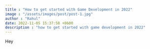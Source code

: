 ```yaml
---
title : "How to get started with Game Development in 2022"
image : "/assets/images/post/post-1.jpg"
author : "Rahul"
date: 2022-11-05 15:37:58 +0600
description : "how to get started with game development in 2022"
---
```

Hey